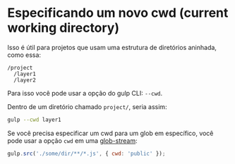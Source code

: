 # Especificando um novo cwd (current working directory)

Isso é útil para projetos que usam uma estrutura de diretórios aninhada, como essa:

```
/project
  /layer1
  /layer2
```

Para isso você pode usar a opção do gulp CLI: `--cwd`.

Dentro de um diretório chamado `project/`, seria assim:

```sh
gulp --cwd layer1
```

Se você precisa especificar um cwd para um glob em específico, você pode usar a opção `cwd` em uma [glob-stream](https://github.com/gulpjs/glob-stream):

```js
gulp.src('./some/dir/**/*.js', { cwd: 'public' });
```
